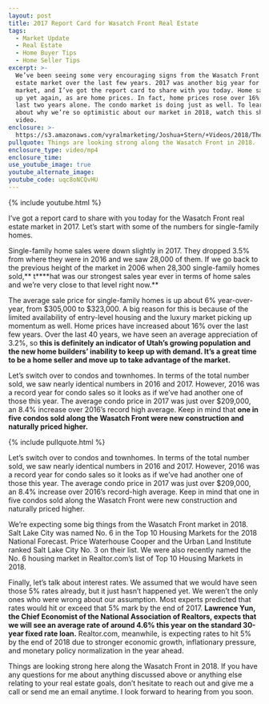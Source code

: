 ```yaml
---
layout: post
title: 2017 Report Card for Wasatch Front Real Estate
tags:
  - Market Update
  - Real Estate
  - Home Buyer Tips
  - Home Seller Tips
excerpt: >-
  We’ve been seeing some very encouraging signs from the Wasatch Front real
  estate market over the last few years. 2017 was another big year for our
  market, and I’ve got the report card to share with you today. Home sales are
  up yet again, as are home prices. In fact, home prices rose over 16% in the
  last two years alone. The condo market is doing just as well. To learn more
  about why we’re so optimistic about our market in 2018, watch this short
  video.
enclosure: >-
  https://s3.amazonaws.com/vyralmarketing/Joshua+Stern/+Videos/2018/The+Stern+Team-+2017+Report+Card.mp4
pullquote: Things are looking strong along the Wasatch Front in 2018.
enclosure_type: video/mp4
enclosure_time:
use_youtube_image: true
youtube_alternate_image:
youtube_code: uqc8oNCQvHU
---
```



{% include youtube.html %}

I’ve got a report card to share with you today for the Wasatch Front real estate market in 2017. Let’s start with some of the numbers for single-family homes.

Single-family home sales were down slightly in 2017. They dropped 3.5% from where they were in 2016 and we saw 28,000 of them. If we go back to the previous height of the market in 2006 when 28,300 single-family homes sold,** t****hat was our strongest sales year ever in terms of home sales and we’re very close to that level right now.**

The average sale price for single-family homes is up about 6% year-over-year, from $305,000 to $323,000. A big reason for this is because of the limited availability of entry-level housing and the luxury market picking up momentum as well. Home prices have increased about 16% over the last few years. Over the last 40 years, we have seen an average appreciation of 3.2%, so **this is definitely an indicator of Utah’s growing population and the new home builders’ inability to keep up with demand. It’s a great time to be a home seller and move up to take advantage of the market.**

Let’s switch over to condos and townhomes. In terms of the total number sold, we saw nearly identical numbers in 2016 and 2017. However, 2016 was a record year for condo sales so it looks as if we’ve had another one of those this year. The average condo price in 2017 was just over $209,000, an 8.4% increase over 2016’s record high average. Keep in mind that **one in five condos sold along the Wasatch Front were new construction and naturally priced higher.**

{% include pullquote.html %}

Let’s switch over to condos and townhomes. In terms of the total number sold, we saw nearly identical numbers in 2016 and 2017. However, 2016 was a record year for condo sales so it looks as if we’ve had another one of those this year. The average condo price in 2017 was just over $209,000, an 8.4% increase over 2016’s record-high average. Keep in mind that one in five condos sold along the Wasatch Front were new construction and naturally priced higher.

We’re expecting some big things from the Wasatch Front market in 2018. Salt Lake City was named No. 6 in the Top 10 Housing Markets for the 2018 National Forecast. Price Waterhouse Cooper and the Urban Land Institute ranked Salt Lake City No. 3 on their list. We were also recently named the No. 6 housing market in Realtor.com’s list of Top 10 Housing Markets in 2018.

Finally, let’s talk about interest rates. We assumed that we would have seen those 5% rates already, but it just hasn’t happened yet. We weren’t the only ones who were wrong about our assumption. Most experts predicted that rates would hit or exceed that 5% mark by the end of 2017. **Lawrence Yun, the Chief Economist of the National Association of Realtors, expects that we will see an average rate of around 4.6% this year on the standard 30-year fixed rate loan.** Realtor.com, meanwhile, is expecting rates to hit 5% by the end of 2018 due to stronger economic growth, inflationary pressure, and monetary policy normalization in the year ahead.

Things are looking strong here along the Wasatch Front in 2018. If you have any questions for me about anything discussed above or anything else relating to your real estate goals, don’t hesitate to reach out and give me a call or send me an email anytime. I look forward to hearing from you soon.